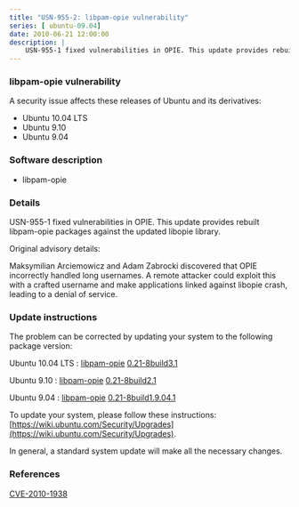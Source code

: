 ```yaml
---
title: "USN-955-2: libpam-opie vulnerability"
series: [ ubuntu-09.04]
date: 2010-06-21 12:00:00
description: |
    USN-955-1 fixed vulnerabilities in OPIE. This update provides rebuilt libpam-opie packages against the updated libopie library.
--- 
```

 
### libpam-opie vulnerability

A security issue affects these releases of Ubuntu and its derivatives:

* Ubuntu 10.04 LTS
* Ubuntu 9.10
* Ubuntu 9.04

### Software description

* libpam-opie 

### Details

USN-955-1 fixed vulnerabilities in OPIE. This update provides rebuilt libpam-opie packages against the updated libopie library.

Original advisory details:

 Maksymilian Arciemowicz and Adam Zabrocki discovered that OPIE incorrectly handled long usernames. A remote attacker could exploit this with a crafted username and make applications linked against libopie crash, leading to a denial of service. 

### Update instructions

The problem can be corrected by updating your system to the following package version:

Ubuntu 10.04 LTS
 : [libpam-opie](https://launchpad.net/ubuntu/+source/libpam-opie) <span> [0.21-8build3.1](https://launchpad.net/ubuntu/+source/libpam-opie/0.21-8build3.1) </span> 

Ubuntu 9.10
 : [libpam-opie](https://launchpad.net/ubuntu/+source/libpam-opie) <span> [0.21-8build2.1](https://launchpad.net/ubuntu/+source/libpam-opie/0.21-8build2.1) </span> 

Ubuntu 9.04
 : [libpam-opie](https://launchpad.net/ubuntu/+source/libpam-opie) <span> [0.21-8build1.9.04.1](https://launchpad.net/ubuntu/+source/libpam-opie/0.21-8build1.9.04.1) </span> 

To update your system, please follow these instructions: [https://wiki.ubuntu.com/Security/Upgrades](https://wiki.ubuntu.com/Security/Upgrades).

In general, a standard system update will make all the necessary changes. 

### References

 [CVE-2010-1938](http://people.ubuntu.com/~ubuntu-security/cve/CVE-2010-1938)
 
